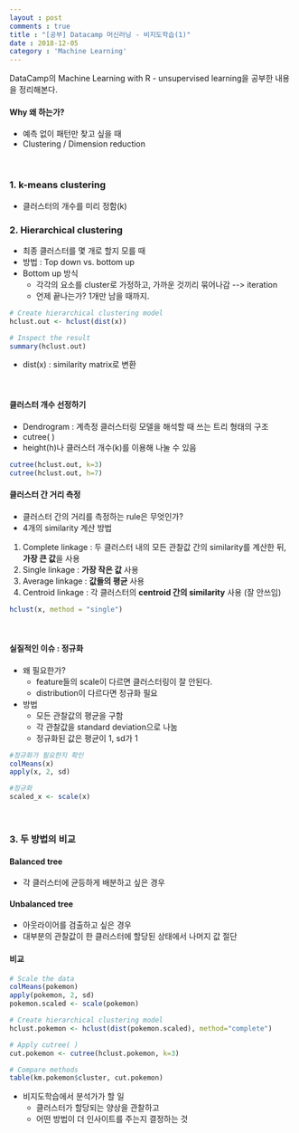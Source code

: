 ```yaml
---
layout : post
comments : true
title : "[공부] Datacamp 머신러닝 - 비지도학습(1)"
date : 2018-12-05
category : 'Machine Learning'
---
```


DataCamp의 Machine Learning with R - unsupervised learning을 공부한 내용을 정리해본다.



#### Why 왜 하는가?
* 예측 없이 패턴만 찾고 싶을 때
* Clustering / Dimension reduction

<br>

### 1. k-means clustering
* 클러스터의 개수를 미리 정함(k)



### 2. Hierarchical clustering
* 최종 클러스터를 몇 개로 할지 모를 때
* 방법 : Top down vs. bottom up
* Bottom up 방식
  * 각각의 요소를 cluster로 가정하고, 가까운 것끼리 묶어나감 --> iteration
  * 언제 끝나는가? 1개만 남을 때까지.

```R
# Create hierarchical clustering model
hclust.out <- hclust(dist(x))

# Inspect the result
summary(hclust.out)
```
* dist(x) : similarity matrix로 변환

<br>

#### 클러스터 개수 선정하기

* Dendrogram : 계측정 클러스터링 모델을 해석할 때 쓰는 트리 형태의 구조
* cutree( )
 * height(h)나 클러스터 개수(k)를 이용해 나눌 수 있음

```R
cutree(hclust.out, k=3)
cutree(hclust.out, h=7)
```

#### 클러스터 간 거리 측정

* 클러스터 간의 거리를 측정하는 rule은 무엇인가?
* 4개의 similarity 계산 방법

1) Complete linkage : 두 클러스터 내의 모든 관찰값 간의 similarity를 계산한 뒤, **가장 큰 값**을 사용
2) Single linkage : **가장 작은 값** 사용
3) Average linkage : **값들의 평균** 사용
4) Centroid linkage : 각 클러스터의 **centroid 간의 similarity** 사용 (잘 안쓰임)

```R
hclust(x, method = "single")
```

<br>

#### 실질적인 이슈 : 정규화
* 왜 필요한가?
  * feature들의 scale이 다르면 클러스터링이 잘 안된다.
  * distribution이 다르다면 정규화 필요
* 방법
  * 모든 관찰값의 평균을 구함
  * 각 관찰값을 standard deviation으로 나눔
  * 정규화된 값은 평균이 1, sd가 1

```R
#정규화가 필요한지 확인
colMeans(x)
apply(x, 2, sd)

#정규화
scaled_x <- scale(x)
```

<br>

### 3. 두 방법의 비교

#### Balanced tree
* 각 클러스터에 균등하게 배분하고 싶은 경우

#### Unbalanced tree
* 아웃라이어를 검출하고 싶은 경우
* 대부분의 관찰값이 한 클러스터에 할당된 상태에서 나머지 값 절단


#### 비교

```R
# Scale the data
colMeans(pokemon)
apply(pokemon, 2, sd)
pokemon.scaled <- scale(pokemon)

# Create hierarchical clustering model
hclust.pokemon <- hclust(dist(pokemon.scaled), method="complete")

# Apply cutree( )
cut.pokemon <- cutree(hclust.pokemon, k=3)

# Compare methods
table(km.pokemon$cluster, cut.pokemon)

```

* 비지도학습에서 분석가가 할 일
  * 클러스터가 할당되는 양상을 관찰하고
  * 어떤 방법이 더 인사이트를 주는지 결정하는 것
